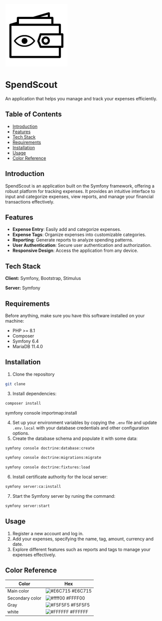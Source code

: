 ![Logo](https://github.com/ser-hub/spendscout-docs/blob/main/logo-final-2.png)
# SpendScout

An application that helps you manage and track your expenses efficiently.

## Table of Contents

- [Introduction](#introduction)
- [Features](#features)
- [Tech Stack](#tech-stack)
- [Requirements](#requirements)
- [Installation](#installation)
- [Usage](#usage)
- [Color Reference](#color-reference)

## Introduction

SpendScout is an application built on the Symfony framework, offering a robust platform for tracking expenses. 
It provides an intuitive interface to input and categorize expenses, view reports, and manage your financial transactions effectively.

## Features

- **Expense Entry**: Easily add and categorize expenses.
- **Expense Tags**: Organize expenses into customizable categories.
- **Reporting**: Generate reports to analyze spending patterns.
- **User Authentication**: Secure user authentication and authorization.
- **Responsive Design**: Access the application from any device.

## Tech Stack

**Client:** Symfony, Bootstrap, Stimulus

**Server:** Symfony

## Requirements

Before anything, make sure you have this software installed on your machine:

- PHP >= 8.1
- Composer
- Symfony 6.4
- MariaDB 11.4.0

## Installation

1. Clone the repository
```bash
git clone 
```
3. Install dependencies:
```bash
composer install
```
symfony console importmap:install

4. Set up your environment variables by copying the `.env` file and update `.env.local` with your database credentials and other configuration options.
5. Create the database schema and populate it with some data:
```bash
symfony console doctrine:database:create
```
```bash
symfony console doctrine:migrations:migrate
```
```bash
symfony console doctrine:fixtures:load
```
6. Install certificate authority for the local server:
```bash
symfony server:ca:install
```
7. Start the Symfony server by runing the command:
```bash
symfony server:start
```
## Usage

1. Register a new account and log in.
2. Add your expenses, specifying the name, tag, amount, currency and date.
3. Explore different features such as reports and tags to manage your expenses effectively.

## Color Reference

| Color             | Hex                                                                |
| ----------------- | ------------------------------------------------------------------ |
| Main color     | ![#E6C715](https://via.placeholder.com/10/e6c715?text=+) #E6C715 |
| Secondary color | ![#ffff00](https://via.placeholder.com/10/ffff00?text=+) #FFFF00 |
| Gray | ![#F5F5F5](https://via.placeholder.com/10/f5f5f5?text=+) #F5F5F5 |
| white | ![#FFFFFF](https://via.placeholder.com/10/ffffff?text=+) #FFFFFF |


